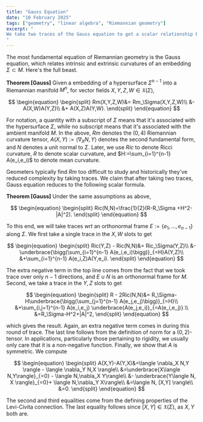 ```yaml
---
title: "Gauss Equation"
date: "10 February 2025"
tags: ["geometry", "linear algebra", "Riemannian geometry"]
excerpt: "
We take two traces of the Gauss equation to get a scalar relationship between intrinsic and extrinsic curvature quantities of an embedding.
"
---
```


The most fundamental equation of Riemannian geometry is the Gauss equation, which relates intrinsic and extrinsic curvatures of an embedding $\Sigma\subset M$. Here's the full beast.

$$\text{ }$$

**Theorem [Gauss]** Given a embedding of a hypersurface $\Sigma^{n-1}$ into a Riemannian manifold $M^n$, for vector fields $X,Y,Z,W\in \mathfrak{X}(\Sigma)$,

$$
\begin{equation}
\begin{split}
Rm(X,Y,Z,W)&= Rm_\Sigma(X,Y,Z,W)\\
&- A(X,W)A(Y,Z)\\
&+ A(X,Z)A(Y,W).
\end{split}
\end{equation}
$$

$$\text{ }$$

For notation, a quantity with a subscript of $\Sigma$ means that it's associated with the hypersurface $\Sigma$, while no subscript means that it's associated with the ambient manifold $M$. In the above, $Rm$ denotes the $(0,4)$ Riemannian curvature tensor,
$A(X,Y):=\langle \nabla_X N, Y\rangle$ denotes the second fundamental form, and $N$ denotes a unit normal to $\Sigma$. Later, we use $Ric$ to denote Ricci curvature, $R$ to denote scalar curvature, and $H:=\sum_{i=1}^{n-1} A(e_i,e_i)$ to denote mean curvature.

$$\text{ }$$

Geometers typically find $Rm$ too difficult to study and historically they've reduced complexity by taking traces. We claim that after taking two traces, Gauss equation reduces to the following scalar formula.

$$\text{ }$$

**Theorem [Gauss]** Under the same assumptions as above,

$$
\begin{equation}
\begin{split}
Ric(N,N)=\frac{1}{2}(R-R_\Sigma +H^2-|A|^2).
\end{split}
\end{equation}
$$

$$\text{ }$$

To this end, we will take traces _wrt_ an orthonormal frame $E:=\{e_1,...,e_{n-1}\}$ along $\Sigma$. We first take a single trace in the $X,W$ slots to get

$$
\begin{equation}
\begin{split}
Ric(Y,Z) - Ric(N,N)&= Ric_\Sigma(Y,Z)\\
&- \underbrace{\bigg(\sum_{i=1}^{n-1} A(e_i,e_i)\bigg)}_{=H}A(Y,Z)\\
&+\sum_{i=1}^{n-1}  A(e_i,Z)A(Y,e_i).
\end{split}
\end{equation}
$$

The extra negative term in the top line comes from the fact that we took trace over only $n-1$ directions, and $E\cup N$ is an orthonormal frame for $M$. Second, we take a trace in the $Y,Z$ slots to get

$$
\begin{equation}
\begin{split}
R - 2Ric(N,N)&= R_\Sigma- H\underbrace{\bigg(\sum_{j=1}^{n-1} A(e_j,e_j)\bigg)}_{=H}\\
&+\sum_{i,j=1}^{n-1}  A(e_i,e_j) \underbrace{A(e_j,e_i)}_{=A(e_i,e_j)}.\\
&=R_\Sigma-H^2+|A|^2,
\end{split}
\end{equation}
$$

which gives the result. Again, an extra negative term comes in during this round of trace. The last line follows from the definition of norm for a $(0,2)$-tensor. In applications, particularly those pertaining to rigidity, we usually only care that it is a non-negative function. Finally, we show that $A$ is symmetric. We compute

$$
\begin{equation}
    \begin{split}
        A(X,Y)-A(Y,X)&=\langle \nabla_X N,Y \rangle - \langle \nabla_Y N,X \rangle\\
        &=\underbrace{X\langle N,Y\rangle}_{=0} - \langle N,\nabla_X Y\rangle\\
        &- \underbrace{Y\langle  N, X \rangle}_{=0}+ \langle N,\nabla_Y X\rangle\\
        &=\langle N, [X,Y] \rangle\\
        &=0.
    \end{split}
\end{equation}
$$

The second and third equalities come from the defining properties of the Levi-Civita connection. The last equality follows since $[X,Y]\in \mathfrak{X}(\Sigma)$, as $X,Y$ both are.
